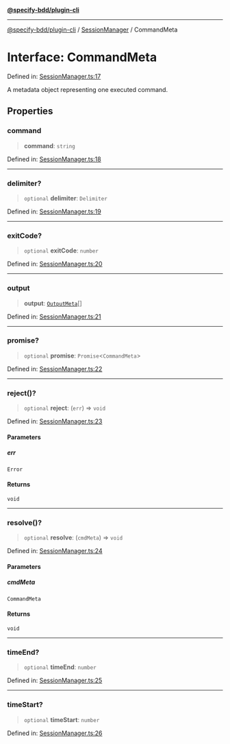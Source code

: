 [**@specify-bdd/plugin-cli**](../../README.md)

***

[@specify-bdd/plugin-cli](../../README.md) / [SessionManager](../README.md) / CommandMeta

# Interface: CommandMeta

Defined in: [SessionManager.ts:17](https://github.com/specify-bdd/specify-core/blob/67fcf13e97d7dd51571b4867185f0bf446eae83d/modules/@specify-bdd/plugin-cli/src/lib/SessionManager.ts#L17)

A metadata object representing one executed command.

## Properties

### command

> **command**: `string`

Defined in: [SessionManager.ts:18](https://github.com/specify-bdd/specify-core/blob/67fcf13e97d7dd51571b4867185f0bf446eae83d/modules/@specify-bdd/plugin-cli/src/lib/SessionManager.ts#L18)

***

### delimiter?

> `optional` **delimiter**: `Delimiter`

Defined in: [SessionManager.ts:19](https://github.com/specify-bdd/specify-core/blob/67fcf13e97d7dd51571b4867185f0bf446eae83d/modules/@specify-bdd/plugin-cli/src/lib/SessionManager.ts#L19)

***

### exitCode?

> `optional` **exitCode**: `number`

Defined in: [SessionManager.ts:20](https://github.com/specify-bdd/specify-core/blob/67fcf13e97d7dd51571b4867185f0bf446eae83d/modules/@specify-bdd/plugin-cli/src/lib/SessionManager.ts#L20)

***

### output

> **output**: [`OutputMeta`](OutputMeta.md)[]

Defined in: [SessionManager.ts:21](https://github.com/specify-bdd/specify-core/blob/67fcf13e97d7dd51571b4867185f0bf446eae83d/modules/@specify-bdd/plugin-cli/src/lib/SessionManager.ts#L21)

***

### promise?

> `optional` **promise**: `Promise`\<`CommandMeta`\>

Defined in: [SessionManager.ts:22](https://github.com/specify-bdd/specify-core/blob/67fcf13e97d7dd51571b4867185f0bf446eae83d/modules/@specify-bdd/plugin-cli/src/lib/SessionManager.ts#L22)

***

### reject()?

> `optional` **reject**: (`err`) => `void`

Defined in: [SessionManager.ts:23](https://github.com/specify-bdd/specify-core/blob/67fcf13e97d7dd51571b4867185f0bf446eae83d/modules/@specify-bdd/plugin-cli/src/lib/SessionManager.ts#L23)

#### Parameters

##### err

`Error`

#### Returns

`void`

***

### resolve()?

> `optional` **resolve**: (`cmdMeta`) => `void`

Defined in: [SessionManager.ts:24](https://github.com/specify-bdd/specify-core/blob/67fcf13e97d7dd51571b4867185f0bf446eae83d/modules/@specify-bdd/plugin-cli/src/lib/SessionManager.ts#L24)

#### Parameters

##### cmdMeta

`CommandMeta`

#### Returns

`void`

***

### timeEnd?

> `optional` **timeEnd**: `number`

Defined in: [SessionManager.ts:25](https://github.com/specify-bdd/specify-core/blob/67fcf13e97d7dd51571b4867185f0bf446eae83d/modules/@specify-bdd/plugin-cli/src/lib/SessionManager.ts#L25)

***

### timeStart?

> `optional` **timeStart**: `number`

Defined in: [SessionManager.ts:26](https://github.com/specify-bdd/specify-core/blob/67fcf13e97d7dd51571b4867185f0bf446eae83d/modules/@specify-bdd/plugin-cli/src/lib/SessionManager.ts#L26)
